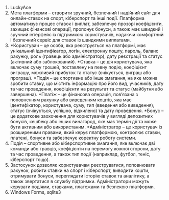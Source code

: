 1. LuckyAce
2. Мета платформи – створити зручний, безпечний і надійний сайт для онлайн-ставок на спорт, кіберспорт та інші події. Платформа автоматизує процес ставок і виплат, забезпечує прозорі коефіцієнти, захищає фінансові операції, пропонує бонуси, а також має швидкий і зручний інтерфейс із підтримкою користувачів, надаючи комфортний і безпечний сервіс для ставок із швидкими виплатами.
3. *Користувач – це особа, яка реєструється на платформі, має унікальний ідентифікатор, логін, електронну пошту, пароль, баланс рахунку, роль (гравець або адміністратор), дату реєстрації та статус (активний або заблокований).
*Ставка – це дія користувача, яка включає суму грошей, поставлену на певну подію, коефіцієнт виграшу, можливий прибуток та статус (очікується, виграш або програш).
*Подія – це спортивне або інше змагання, на яке можна зробити ставку, що містить інформацію про його вид, учасників, дату та час проведення, коефіцієнти на результат та статус (майбутня або завершена).
*Платіж – це фінансова операція, пов’язана з поповненням рахунку або виведенням коштів, яка має ідентифікатор, користувача, суму, тип (введення або виведення), статус (очікується, успішно, відхилено) та дату проведення.
*Бонус – це додаткове заохочення для користувачів у вигляді депозитних бонусів, кешбеку або інших винагород, яке має термін дії та може бути активним або використаним.
*Адміністратор – це користувач із розширеними правами, який керує платформою, контролює ставки, платежі, бонуси та забезпечує коректну роботу системи.
4. Подія – спортивне або кіберспортивне змагання, яке включає дві команди або гравців, коефіцієнти на перемогу кожної сторони, дату та час проведення, а також тип події (наприклад, футбол, теніс, кіберспорт тощо).
5. Застосунок дозволяє користувачам реєструватися, поповнювати рахунок, робити ставки на спорт і кіберспорт, виводити кошти, отримувати бонуси, переглядати історію ставок та аналітику, а також звертатися в службу підтримки. Адміністратори можуть керувати подіями, ставками, платежами та безпекою платформи.
6. Windows Forms, sqlite3
